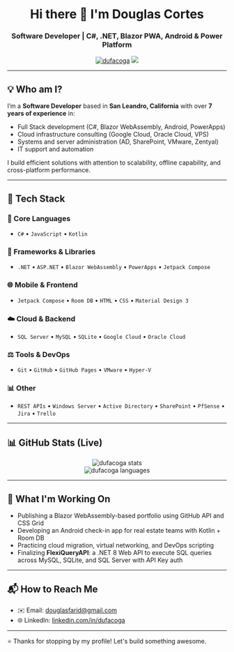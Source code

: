 <h1 align="center">Hi there 👋 I'm Douglas Cortes</h1>
<h3 align="center">Software Developer | C#, .NET, Blazor PWA, Android & Power Platform</h3>

<p align="center">
  <a href="https://github.com/dufacoga"><img src="https://komarev.com/ghpvc/?username=dufacoga&label=Profile%20views&color=0e75b6&style=flat" alt="dufacoga" /></a>
  <a href="https://github.com/dufacoga?tab=repositories"><img src="https://img.shields.io/badge/my%20repositories-👆-blue"/></a>
</p>

---

## 💡 Who am I?

I’m a **Software Developer** based in **San Leandro, California** with over **7 years of experience** in:

- Full Stack development (C#, Blazor WebAssembly, Android, PowerApps)
- Cloud infrastructure consulting (Google Cloud, Oracle Cloud, VPS)
- Systems and server administration (AD, SharePoint, VMware, Zentyal)
- IT support and automation

I build efficient solutions with attention to scalability, offline capability, and cross-platform performance.

---

## 🔧 Tech Stack

### 📂 Core Languages
- `C#` • `JavaScript` • `Kotlin`

### 🧰 Frameworks & Libraries
- `.NET` • `ASP.NET` • `Blazor WebAssembly` • `PowerApps` • `Jetpack Compose`

### 🌐 Mobile & Frontend
- `Jetpack Compose` • `Room DB` • `HTML` • `CSS` • `Material Design 3`

### ☁️ Cloud & Backend
- `SQL Server` • `MySQL` • `SQLite` • `Google Cloud` • `Oracle Cloud`

### ⚖️ Tools & DevOps
- `Git` • `GitHub` • `GitHub Pages` • `VMware` • `Hyper-V`

### 📊 Other
- `REST APIs` • `Windows Server` • `Active Directory` • `SharePoint` • `PfSense` • `Jira` • `Trello`

---

## 📊 GitHub Stats (Live)

<p align="center">
  <img src="https://github-readme-stats.vercel.app/api?username=dufacoga&show_icons=true&theme=dark" alt="dufacoga stats" />
  <br />
  <img src="https://github-readme-stats.vercel.app/api/top-langs/?username=dufacoga&layout=compact&theme=dark" alt="dufacoga languages" />
</p>

---

## 🚀 What I'm Working On

- Publishing a Blazor WebAssembly-based portfolio using GitHub API and CSS Grid
- Developing an Android check-in app for real estate teams with Kotlin + Room DB
- Practicing cloud migration, virtual networking, and DevOps scripting
- Finalizing **FlexiQueryAPI**: a .NET 8 Web API to execute SQL queries across MySQL, SQLite, and SQL Server with API Key auth

---

## 📬 How to Reach Me

- ✉️ Email: [douglasfarid@gmail.com](mailto:douglasfarid@gmail.com)
- 🌐 LinkedIn: [linkedin.com/in/dufacoga](https://linkedin.com/in/dufacoga)

---

⭐️ Thanks for stopping by my profile! Let's build something awesome.
